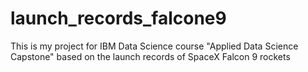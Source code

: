 # launch_records_falcone9
This is my project for IBM Data Science course "Applied Data Science Capstone" based on the launch records of SpaceX Falcon 9 rockets
